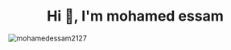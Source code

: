 
<h1 align="center">Hi 👋, I'm mohamed essam</h1>
<p><img align="left" src="https://github-readme-stats.vercel.app/api/top-langs?username=mohamedessam2127&show_icons=true&locale=en&layout=compact" alt="mohamedessam2127" /></p>
